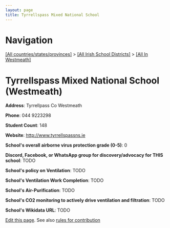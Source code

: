 ```yaml
---
layout: page
title: Tyrrellspass Mixed National School
---
```

# Navigation

[[All countries/states/provinces]](../../..) > [[All Irish School Districts]](../..) > [[All In Westmeath]](..)

# Tyrrellspass Mixed National School (Westmeath)

**Address**: Tyrrellpass Co Westmeath

**Phone**: 044 9223298

**Student Count**: 148

**Website**: <http://www.tyrrellspassns.ie>

**School's overall airborne virus protection grade (0-5)**: 0

**Discord, Facebook, or WhatsApp group for discovery/advocacy for THIS school**: TODO

**School's policy on Ventilation**: TODO

**School's Ventilation Work Completion**: TODO

**School's Air-Purification**: TODO

**School's CO2 monitoring to actively drive ventilation and filtration**: TODO

**School's Wikidata URL**: TODO


[Edit this page](https://github.com/ventilate-schools/Ireland/edit/main/./Westmeath/Tyrrellspass_Mixed_National_School.md). See also [rules for contribution](../../../contribution-rules/)
